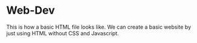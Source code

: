 # Web-Dev
This is how a basic HTML file looks like.
We can create a basic website by just using HTML without CSS and Javascript.



